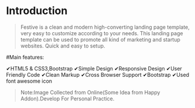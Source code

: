 # Introduction
>Festive is a clean and modern high-converting landing page template, very easy to customize according to your needs. This landing page template can be used to promote all kind of marketing and startup websites. Quick and easy to setup.


#Main features:

✔HTML5 & CSS3,Bootstrap
✔Simple Design
✔Responsive Design
✔User Friendly Code
✔Clean Markup
✔Cross Browser Support
✔Bootstrap
✔Used font awesome icon

>Note:Image Collected from Online(Some Idea from Happy Addon).Develop For Personal Practice.

